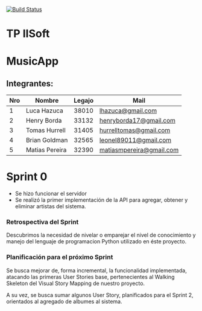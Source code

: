 [![Build Status](https://travis-ci.com/matiasmpereira/iisoft-tp.svg?branch=master)](https://travis-ci.com/matiasmpereira/iisoft-tp)


# TP IISoft

# MusicApp #

## Integrantes: 

Nro |   Nombre   | Legajo  | Mail
----|------------|-------- |------
1   | Luca Hazuca  |38010  |lhazuca@gmail.com
2   | Henry Borda  |33132  |henryborda17@gmail.com
3   |Tomas Hurrell |31405  |hurrelltomas@gmail.com
4   |Brian Goldman |32565  |leonel89011@gmail.com
5   |Matias Pereira|32390  |matiasmpereira@gmail.com

# Sprint 0
- Se hizo funcionar el servidor
- Se realizó la primer implementación de la API para agregar, obtener y eliminar artistas del sistema.

### Retrospectiva del Sprint

Descubrimos la necesidad de nivelar o emparejar el nivel de conocimiento y manejo del lenguaje de programacion Python utilizado en éste proyecto.

### Planificación para el próximo Sprint

Se busca mejorar de, forma incremental, la funcionalidad implementada, atacando las primeras User Stories base, pertenecientes al Walking Skeleton del Visual Story Mapping de nuestro proyecto.

A su vez, se busca sumar algunos User Story, planificados para el Sprint 2, orientados al agregado de albumes al sistema.
